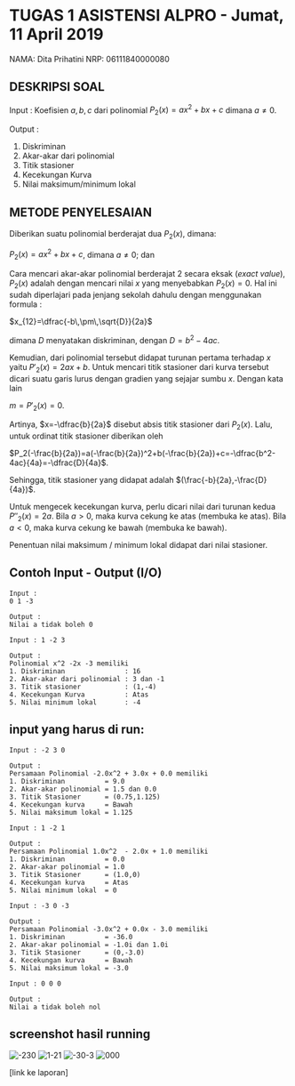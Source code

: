 # TUGAS 1 ASISTENSI ALPRO - Jumat, 11 April 2019
NAMA: Dita Prihatini
NRP: 06111840000080

## DESKRIPSI SOAL
Input : Koefisien $a,b,c$ dari polinomial $P_2(x)=ax^2+bx+c$ dimana $a\neq0$.

Output :

1. Diskriminan
2. Akar-akar dari polinomial
3. Titik stasioner
4. Kecekungan Kurva
5. Nilai maksimum/minimum lokal

## METODE PENYELESAIAN
Diberikan suatu polinomial berderajat dua $P_2(x)$, dimana:

$P_2(x)=ax^2+bx+c$, dimana $a\neq0$; dan

Cara mencari akar-akar polinomial berderajat 2 secara eksak (*exact value*), $P_2(x)$ adalah dengan mencari nilai $x$ yang menyebabkan $P_2(x)=0$. Hal ini sudah diperlajari pada jenjang sekolah dahulu dengan menggunakan formula :

$x_{12}=\dfrac{-b\,\pm\,\sqrt{D}}{2a}$

dimana $D$ menyatakan diskriminan, dengan $D=b^2-4ac$.

Kemudian, dari polinomial tersebut didapat turunan pertama terhadap $x$ yaitu $P'_2(x)=2ax+b$. Untuk mencari titik stasioner dari kurva tersebut dicari suatu garis lurus dengan gradien yang sejajar sumbu $x$. Dengan kata lain 

$m=P'_2(x)=0$. 

Artinya, $x=-\dfrac{b}{2a}$ disebut absis titik stasioner dari $P_2(x)$. Lalu, untuk ordinat titik stasioner diberikan oleh 

$P_2(-\frac{b}{2a})=a(-\frac{b}{2a})^2+b(-\frac{b}{2a})+c=-\dfrac{b^2-4ac}{4a}=-\dfrac{D}{4a}$.

Sehingga, titik stasioner yang didapat adalah $(\frac{-b}{2a},-\frac{D}{4a})$.

Untuk mengecek kecekungan kurva, perlu dicari nilai dari turunan kedua $P''_2(x)=2a$. Bila $a>0$, maka kurva cekung ke atas (membuka ke atas). Bila $a<0$, maka kurva cekung ke bawah (membuka ke bawah).

Penentuan nilai maksimum / minimum lokal didapat dari nilai stasioner.

## Contoh Input - Output (I/O)
~~~~
Input :
0 1 -3

Output :
Nilai a tidak boleh 0
~~~~
~~~~
Input : 1 -2 3

Output :
Polinomial x^2 -2x -3 memiliki
1. Diskriminan               : 16
2. Akar-akar dari polinomial : 3 dan -1
3. Titik stasioner           : (1,-4)
4. Kecekungan Kurva          : Atas
5. Nilai minimum lokal       : -4
~~~~

## input yang harus di run:
~~~~
Input : -2 3 0

Output :
Persamaan Polinomial -2.0x^2 + 3.0x + 0.0 memiliki
1. Diskriminan          = 9.0
2. Akar-akar polinomial = 1.5 dan 0.0
3. Titik Stasioner      = (0.75,1.125)
4. Kecekungan kurva     = Bawah
5. Nilai maksimum lokal = 1.125

~~~~
~~~~
Input : 1 -2 1

Output :
Persamaan Polinomial 1.0x^2  - 2.0x + 1.0 memiliki
1. Diskriminan          = 0.0
2. Akar-akar polinomial = 1.0
3. Titik Stasioner      = (1.0,0)
4. Kecekungan kurva     = Atas
5. Nilai minimum lokal  = 0
~~~~
~~~~
Input : -3 0 -3

Output :
Persamaan Polinomial -3.0x^2 + 0.0x - 3.0 memiliki
1. Diskriminan          = -36.0
2. Akar-akar polinomial = -1.0i dan 1.0i
3. Titik Stasioner      = (0,-3.0)
4. Kecekungan kurva     = Bawah
5. Nilai maksimum lokal = -3.0
~~~~
~~~~
Input : 0 0 0

Output :
Nilai a tidak boleh nol
~~~~

## screenshot hasil running
![-230](https://user-images.githubusercontent.com/49512967/56495237-58387f80-651f-11e9-94e8-32329beff609.png)
![1-21](https://user-images.githubusercontent.com/49512967/56495247-6090ba80-651f-11e9-9dd0-79d8737dd7b5.png)
![-30-3](https://user-images.githubusercontent.com/49512967/56495250-64244180-651f-11e9-9984-bdc7af4c577c.png)
![000](https://user-images.githubusercontent.com/49512967/56495252-671f3200-651f-11e9-8d7e-6b43e95e7c70.png)

[link ke laporan]
